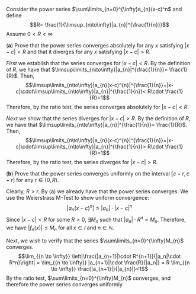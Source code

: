 Consider the power series $\sum\limits_{n=0}^{\infty}a_{n}(x-c)^n$ and define$$R= \frac{1}{\limsup_{n\to\infty}|a_{n}|^{\frac{1}{n}}}$$ Assume $0<R<\infty$

(**a**) Prove that the power series converges absolutely for any $x$ satisfying $|x-c|<R$ and that it diverges for any $x$ satisfying $|x-c|>R$.

*First* we establish that the series converges for $|x-c|<R$. By the definition of $R$, we have that $\limsup\limits_{n\to\infty}|a_{n}|^{\frac{1}{n}}= \frac{1}{R}$. Then, $$\limsup\limits_{n\to\infty}|a_{n}(x-c)^{n}|^{\frac{1}{n}}=|x-c|\cdot\limsup\limits_{n\to\infty}|a_{n}|^{\frac{1}{n}}< R\cdot \frac{1}{R}=1$$Therefore, by the ratio test, the series converges absolutely for $|x-c|<R$. 

*Next* we show that the series diverges for $|x-c|>R$. By the definition of $R$, we have that $\limsup\limits_{n\to\infty}|a_{n}|^{\frac{1}{n}}= \frac{1}{R}$. Then, $$\limsup\limits_{n\to\infty}|a_{n}(x-c)^{n}|^{\frac{1}{n}}=|x-c|\cdot\limsup\limits_{n\to\infty}|a_{n}|^{\frac{1}{n}}> R\cdot \frac{1}{R}=1$$
Therefore, by the ratio test, the series diverges for $|x-c|>R$. 

(**b**) Prove that the power series converges uniformly on the interval $[c-r,c+r]$ for any $r\in(0,R)$.

Clearly, $R>r$. By (a) we already have that the power series converges.
We use the Weierstrass M-Test to show uniform convergence:$$|a_{n}(x-c)^{n}|\le |a_{n}|\cdot|x-c|^{n}$$
Since $|x-c|<R$ for some $R>0$, $\exists M_{n}$ such that $|a_{n}|\cdot R^{n}= M_{n}$. Therefore, we have $|f_{n}(x)|\le M_{n}$ for all $x\in I$ and $n\in\mathbb{N}$.

Next, we wish to verify that the series $\sum\limits_{n=0}^{\infty}M_{n}$ converges.
$$\lim_{{n \to \infty}} \left|\frac{|a_{n+1}|\cdot R^{n+1}}{|a_n|\cdot R^n}\right| = \lim_{{n \to \infty}} |a_{n+1}|\cdot \frac{R}{|a_n|} = R \lim_{{n \to \infty}} \frac{|a_{n+1}|}{|a_{n}|}<1$$
By the ratio test, $\sum\limits_{n=0}^{\infty}M_{n}$ converges, and therefore the power series converges uniformly.
